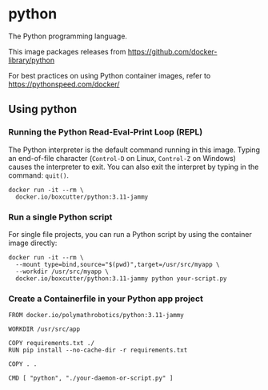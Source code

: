 # python

The Python programming language.

This image packages releases from https://github.com/docker-library/python

For best practices on using Python container images, refer to https://pythonspeed.com/docker/

## Using python

### Running the Python Read-Eval-Print Loop (REPL)

The Python interpreter is the default command running in this image. Typing an end-of-file character (`Control-D` on Linux, `Control-Z` on Windows) causes the interpreter to exit. You can also exit the interpret by typing in the command: `quit()`.

```
docker run -it --rm \
  docker.io/boxcutter/python:3.11-jammy
```

### Run a single Python script

For single file projects, you can run a Python script by using the container image directly:

```
docker run -it --rm \
  --mount type=bind,source="$(pwd)",target=/usr/src/myapp \
  --workdir /usr/src/myapp \
  docker.io/boxcutter/python:3.11-jammy python your-script.py
```

### Create a Containerfile in your Python app project

```
FROM docker.io/polymathrobotics/python:3.11-jammy

WORKDIR /usr/src/app

COPY requirements.txt ./
RUN pip install --no-cache-dir -r requirements.txt

COPY . .

CMD [ "python", "./your-daemon-or-script.py" ]
```